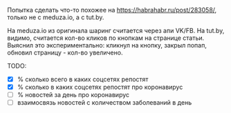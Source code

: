 Попытка сделать что-то похожее на https://habrahabr.ru/post/283058/, только не с meduza.io, а с tut.by.

На meduza.io из оригинала шаринг считается через апи VK/FB. На tut.by, видимо, считается кол-во кликов по кнопкам на странице статьи. Выяснил это экспериментально: кликнул на кнопку, закрыл попап, обновил страницу - кол-во увеличено.

TODO:
- [x] % сколько всего в каких соцсетях репостят
- [x] % сколько в каких соцсетях репостят про коронавирус
- [ ] % новостей за день про коронавирус
- [ ] взаимосвязь новостей с количеством заболеваний в день
